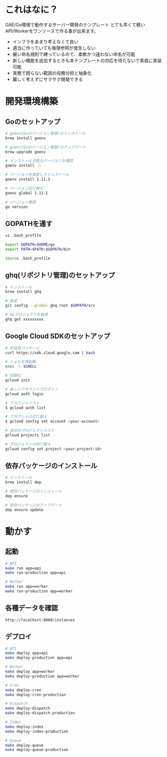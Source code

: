 # これはなに？
GAE/Go環境で動作するサーバー開発のテンプレート
とても早くて軽いAPI/Workerをワンソースで作る事が出来ます。
- インフラをあまり考えなくて良い
- 適当に作っていても循環参照が発生しない
- 緩い命名規則で縛っているので、柔軟かつ迷わない命名が可能
- 新しい機能を追加するときも本テンプレートの対応を待たないで素直に実装可能
- 実務で困らない範囲の役務分担と抽象化
- 難しく考えずにサクサク開発できる

# 開発環境構築
## Goのセットアップ
```bash
# goenv(Goのバージョン管理)のインストール
brew install goenv

# goenv(Goのバージョン管理)のアップデート
brew upgrade goenv

# インストール可能なバージョンを確認
goenv install -l

# バージョンを指定してインストール
goenv install 1.11.1

# バージョン切り替え
goenv global 1.11.1

# バージョン確認
go version
```

## GOPATHを通す
```bash
vi .bash_profile

export GOPATH=$HOME/go
export PATH=$PATH:$GOPATH/bin

source .bash_profile
```

## ghq(リポジトリ管理)のセットアップ
```bash
# インストール
brew install ghq

# 設定
git config --global ghq.root $GOPATH/src

# Goプロジェクトを取得
ghq get xxxxxxxxx
```

## Google Cloud SDKのセットアップ
```bash
# 対話型パッケージ
curl https://sdk.cloud.google.com | bash

# シェルを再起動
exec -l $SHELL

# 初期化
gcloud init

# 新しいアカウントでログイン
gcloud auth login

# アカウントリスト
$ gcloud auth list

# アカウントの切り替え
$ gcloud config set account <your-account>

# 自分のプロジェクトリスト
gcloud projects list

# プロジェクトの切り替え
gcloud config set project <your-project-id>
```

## 依存パッケージのインストール
```bash
# インストール
brew install dep

# 依存パッケージのインストール
dep ensure

# 依存パッケージのアップデート
dep ensure update
```

# 動かす
## 起動
```bash
# API
make run app=api
make run-production app=api

# Worker
make run app=worker
make run-production app=worker
```

## 各種データを確認
```
http://localhost:8000/instances
```

## デプロイ
```bash
# API
make deploy app=api
make deploy-production app=api

# Worker
make deploy app=worker
make deploy-production app=worker

# Cron
make deploy-cron
make deploy-cron-production

# Dispatch
make deploy-dispatch
make deploy-dispatch-production

# Index
make deploy-index
make deploy-index-production

# Queue
make deploy-queue
make deploy-queue-production
```
